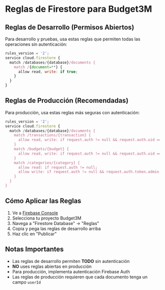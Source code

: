 # Reglas de Firestore para Budget3M

## Reglas de Desarrollo (Permisos Abiertos)

Para desarrollo y pruebas, usa estas reglas que permiten todas las operaciones sin autenticación:

```javascript
rules_version = '2';
service cloud.firestore {
  match /databases/{database}/documents {
    match /{document=**} {
      allow read, write: if true;
    }
  }
}
```

## Reglas de Producción (Recomendadas)

Para producción, usa estas reglas más seguras con autenticación:

```javascript
rules_version = '2';
service cloud.firestore {
  match /databases/{database}/documents {
    match /transactions/{transaction} {
      allow read, write: if request.auth != null && request.auth.uid == resource.data.userId;
    }
    match /budgets/{budget} {
      allow read, write: if request.auth != null && request.auth.uid == resource.data.userId;
    }
    match /categories/{category} {
      allow read: if request.auth != null;
      allow write: if request.auth != null && request.auth.token.admin == true;
    }
  }
}
```

## Cómo Aplicar las Reglas

1. Ve a [Firebase Console](https://console.firebase.google.com/)
2. Selecciona tu proyecto Budget3M
3. Navega a "Firestore Database" → "Reglas"
4. Copia y pega las reglas de desarrollo arriba
5. Haz clic en "Publicar"

## Notas Importantes

- Las reglas de desarrollo permiten **TODO** sin autenticación
- **NO** uses reglas abiertas en producción
- Para producción, implementa autenticación Firebase Auth
- Las reglas de producción requieren que cada documento tenga un campo `userId`